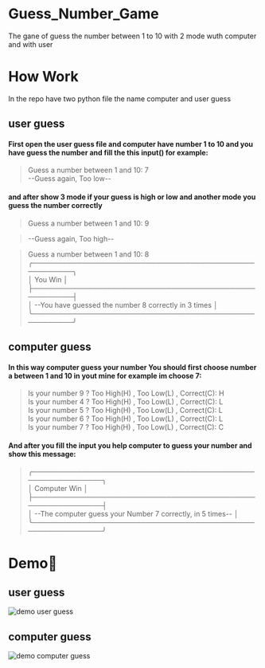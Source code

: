 # Guess_Number_Game
The gane of guess the number between 1 to 10 with 2 mode wuth computer and with user
# How Work 
In the repo have two python file the name computer and user guess
## user guess
#### First open the user guess file and computer have number 1 to 10 and you have guess the number and fill the this input() for example:
> Guess a number between 1 and 10: 7  
> --Guess again, Too low--  
#### and after show 3 mode if your guess is high or low and another mode you guess the number correctly
> Guess a number between 1 and 10: 9  

> --Guess again, Too high--  

> Guess a number between 1 and 10: 8  
> ╭──────────────────────────────────────────────────────╮  
> │                       You Win                        │  
> ├──────────────────────────────────────────────────────┤  
> │ --You have guessed the number 8 correctly in 3 times │  
> ╰──────────────────────────────────────────────────────╯
## computer guess
#### In this way computer guess your number You should first choose number a between 1 and 10 in yout mine for example im choose 7: 
> Is your number 9 ? Too High(H) , Too Low(L) , Correct(C): H  
> Is your number 4 ? Too High(H) , Too Low(L) , Correct(C): L  
> Is your number 5 ? Too High(H) , Too Low(L) , Correct(C): L  
> Is your number 6 ? Too High(H) , Too Low(L) , Correct(C): L  
> Is your number 7 ? Too High(H) , Too Low(L) , Correct(C): C  
#### And after you fill the input you help computer to guess your number and show this message:
> ╭────────────────────────────────────────────────────────────╮  
> │                        Computer Win                        │  
> ├────────────────────────────────────────────────────────────┤  
> │ --The computer guess your Number 7 correctly, in 5 times-- │  
> ╰────────────────────────────────────────────────────────────╯  
# Demo:tada:
## user guess
![demo user guess](https://user-images.githubusercontent.com/77124662/128964714-8373c864-068a-4fb9-9440-2ec9d483ea44.PNG)
## computer guess
![demo computer guess](https://user-images.githubusercontent.com/77124662/128964742-23242864-4e72-46dd-84e5-5223cf3c7ca8.PNG)

